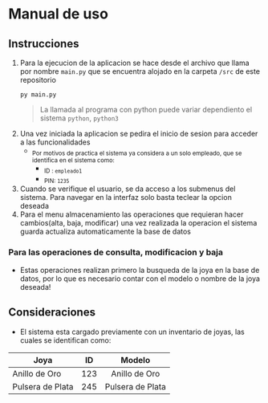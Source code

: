 # Manual de uso

## Instrucciones

1. Para la ejecucion de la aplicacion se hace desde el archivo que llama por nombre `main.py` que se encuentra alojado en la carpeta `/src` de este repositorio
    ```console
    py main.py
    ```
    > La llamada al programa con python puede variar dependiento el sistema `python`, `python3`
2. Una vez iniciada la aplicacion se pedira el inicio de sesion para acceder a las funcionalidades
    - <sub>Por motivos de practica el sistema ya considera a un solo empleado, que se identifica en el sistema como:</sub>
        - <sub>ID : `empleado1`</sub>
        - <sub>PIN: `1235`</sub>
3. Cuando se verifique el usuario, se da acceso a los submenus del sistema. Para navegar en la interfaz solo basta teclear la opcion deseada
4. Para el menu almacenamiento las operaciones que requieran hacer cambios(alta, baja, modificar) una vez realizada la operacion el sistema guarda actualiza automaticamente la base de datos

### Para las operaciones de consulta, modificacion y baja
- Estas operaciones realizan primero la busqueda de la joya en la base de datos, por lo que es necesario contar con el modelo o nombre de la joya deseada!

## Consideraciones

- El sistema esta cargado previamente con un inventario de joyas, las cuales se identifican como:

| Joya | ID  | Modelo |
| ---- |:-:|:----:|
|Anillo de Oro | 123 | Anillo de Oro |
|Pulsera de Plata | 245 | Pulsera de Plata |
